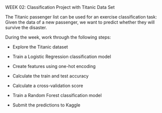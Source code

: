 
 WEEK 02: Classification Project with Titanic Data Set 

The Titanic passenger list can be used for an exercise classification task: Given the data of a new passenger, we want to predict whether they will survive the disaster.


During the week, work through the following steps:

- Explore the Titanic dataset

- Train a Logistic Regression classification model

- Create features using one-hot encoding

- Calculate the train and test accuracy

- Calculate a cross-validation score

- Train a Random Forest classification model

- Submit the predictions to Kaggle

